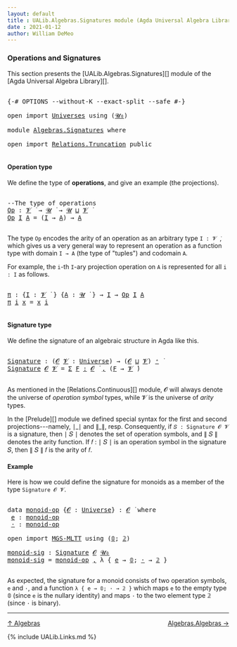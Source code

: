 ```yaml
---
layout: default
title : UALib.Algebras.Signatures module (Agda Universal Algebra Library)
date : 2021-01-12
author: William DeMeo
---
```


### <a id="operations-and-signatures">Operations and Signatures</a>

This section presents the [UALib.Algebras.Signatures][] module of the [Agda Universal Algebra Library][].

<pre class="Agda">

<a id="330" class="Symbol">{-#</a> <a id="334" class="Keyword">OPTIONS</a> <a id="342" class="Pragma">--without-K</a> <a id="354" class="Pragma">--exact-split</a> <a id="368" class="Pragma">--safe</a> <a id="375" class="Symbol">#-}</a>

<a id="380" class="Keyword">open</a> <a id="385" class="Keyword">import</a> <a id="392" href="Universes.html" class="Module">Universes</a> <a id="402" class="Keyword">using</a> <a id="408" class="Symbol">(</a><a id="409" href="Agda.Primitive.html#590" class="Primitive">𝓤₀</a><a id="411" class="Symbol">)</a>

<a id="414" class="Keyword">module</a> <a id="421" href="Algebras.Signatures.html" class="Module">Algebras.Signatures</a> <a id="441" class="Keyword">where</a>

<a id="448" class="Keyword">open</a> <a id="453" class="Keyword">import</a> <a id="460" href="Relations.Truncation.html" class="Module">Relations.Truncation</a> <a id="481" class="Keyword">public</a>

</pre>



#### <a id="operation-type">Operation type</a>

We define the type of **operations**, and give an example (the projections).

<pre class="Agda">

<a id="643" class="Comment">--The type of operations</a>
<a id="Op"></a><a id="668" href="Algebras.Signatures.html#668" class="Function">Op</a> <a id="671" class="Symbol">:</a> <a id="673" href="Universes.html#262" class="Generalizable">𝓥</a> <a id="675" href="Universes.html#403" class="Function Operator">̇</a> <a id="677" class="Symbol">→</a> <a id="679" href="Universes.html#260" class="Generalizable">𝓤</a> <a id="681" href="Universes.html#403" class="Function Operator">̇</a> <a id="683" class="Symbol">→</a> <a id="685" href="Universes.html#260" class="Generalizable">𝓤</a> <a id="687" href="Agda.Primitive.html#636" class="Primitive Operator">⊔</a> <a id="689" href="Universes.html#262" class="Generalizable">𝓥</a> <a id="691" href="Universes.html#403" class="Function Operator">̇</a>
<a id="693" href="Algebras.Signatures.html#668" class="Function">Op</a> <a id="696" href="Algebras.Signatures.html#696" class="Bound">I</a> <a id="698" href="Algebras.Signatures.html#698" class="Bound">A</a> <a id="700" class="Symbol">=</a> <a id="702" class="Symbol">(</a><a id="703" href="Algebras.Signatures.html#696" class="Bound">I</a> <a id="705" class="Symbol">→</a> <a id="707" href="Algebras.Signatures.html#698" class="Bound">A</a><a id="708" class="Symbol">)</a> <a id="710" class="Symbol">→</a> <a id="712" href="Algebras.Signatures.html#698" class="Bound">A</a>

</pre>

The type `Op` encodes the arity of an operation as an arbitrary type `I : 𝓥 ̇`, which gives us a very general way to represent an operation as a function type with domain `I → A` (the type of "tuples") and codomain `A`.



For example, the `i`-th `I`-ary projection operation on `A` is represented for all `i : I` as follows.

<pre class="Agda">

<a id="π"></a><a id="1068" href="Algebras.Signatures.html#1068" class="Function">π</a> <a id="1070" class="Symbol">:</a> <a id="1072" class="Symbol">{</a><a id="1073" href="Algebras.Signatures.html#1073" class="Bound">I</a> <a id="1075" class="Symbol">:</a> <a id="1077" href="Universes.html#262" class="Generalizable">𝓥</a> <a id="1079" href="Universes.html#403" class="Function Operator">̇</a> <a id="1081" class="Symbol">}</a> <a id="1083" class="Symbol">{</a><a id="1084" href="Algebras.Signatures.html#1084" class="Bound">A</a> <a id="1086" class="Symbol">:</a> <a id="1088" href="Universes.html#260" class="Generalizable">𝓤</a> <a id="1090" href="Universes.html#403" class="Function Operator">̇</a> <a id="1092" class="Symbol">}</a> <a id="1094" class="Symbol">→</a> <a id="1096" href="Algebras.Signatures.html#1073" class="Bound">I</a> <a id="1098" class="Symbol">→</a> <a id="1100" href="Algebras.Signatures.html#668" class="Function">Op</a> <a id="1103" href="Algebras.Signatures.html#1073" class="Bound">I</a> <a id="1105" href="Algebras.Signatures.html#1084" class="Bound">A</a>
<a id="1107" href="Algebras.Signatures.html#1068" class="Function">π</a> <a id="1109" href="Algebras.Signatures.html#1109" class="Bound">i</a> <a id="1111" href="Algebras.Signatures.html#1111" class="Bound">x</a> <a id="1113" class="Symbol">=</a> <a id="1115" href="Algebras.Signatures.html#1111" class="Bound">x</a> <a id="1117" href="Algebras.Signatures.html#1109" class="Bound">i</a>

</pre>


#### <a id="signature-type">Signature type</a>

We define the signature of an algebraic structure in Agda like this.


<pre class="Agda">

<a id="Signature"></a><a id="1266" href="Algebras.Signatures.html#1266" class="Function">Signature</a> <a id="1276" class="Symbol">:</a> <a id="1278" class="Symbol">(</a><a id="1279" href="Algebras.Signatures.html#1279" class="Bound">𝓞</a> <a id="1281" href="Algebras.Signatures.html#1281" class="Bound">𝓥</a> <a id="1283" class="Symbol">:</a> <a id="1285" href="Agda.Primitive.html#423" class="Postulate">Universe</a><a id="1293" class="Symbol">)</a> <a id="1295" class="Symbol">→</a> <a id="1297" class="Symbol">(</a><a id="1298" href="Algebras.Signatures.html#1279" class="Bound">𝓞</a> <a id="1300" href="Agda.Primitive.html#636" class="Primitive Operator">⊔</a> <a id="1302" href="Algebras.Signatures.html#1281" class="Bound">𝓥</a><a id="1303" class="Symbol">)</a> <a id="1305" href="Agda.Primitive.html#606" class="Primitive Operator">⁺</a> <a id="1307" href="Universes.html#403" class="Function Operator">̇</a>
<a id="1309" href="Algebras.Signatures.html#1266" class="Function">Signature</a> <a id="1319" href="Algebras.Signatures.html#1319" class="Bound">𝓞</a> <a id="1321" href="Algebras.Signatures.html#1321" class="Bound">𝓥</a> <a id="1323" class="Symbol">=</a> <a id="1325" href="MGS-MLTT.html#3074" class="Function">Σ</a> <a id="1327" href="Algebras.Signatures.html#1327" class="Bound">F</a> <a id="1329" href="MGS-MLTT.html#3074" class="Function">꞉</a> <a id="1331" href="Algebras.Signatures.html#1319" class="Bound">𝓞</a> <a id="1333" href="Universes.html#403" class="Function Operator">̇</a> <a id="1335" href="MGS-MLTT.html#3074" class="Function">,</a> <a id="1337" class="Symbol">(</a><a id="1338" href="Algebras.Signatures.html#1327" class="Bound">F</a> <a id="1340" class="Symbol">→</a> <a id="1342" href="Algebras.Signatures.html#1321" class="Bound">𝓥</a> <a id="1344" href="Universes.html#403" class="Function Operator">̇</a><a id="1345" class="Symbol">)</a>

</pre>

As mentioned in the [Relations.Continuous][] module, 𝓞 will always denote the universe of *operation symbol* types, while 𝓥 is the universe of *arity* types.

In the [Prelude][] module we defined special syntax for the first and second projections---namely, ∣\_∣ and ∥\_∥, resp. Consequently, if `𝑆 : Signature 𝓞 𝓥` is a signature, then ∣ 𝑆 ∣ denotes the set of operation symbols, and ∥ 𝑆 ∥ denotes the arity function. If 𝑓 : ∣ 𝑆 ∣ is an operation symbol in the signature 𝑆, then ∥ 𝑆 ∥ 𝑓 is the arity of 𝑓.



#### <a id="Example">Example</a>

Here is how we could define the signature for monoids as a member of the type `Signature 𝓞 𝓥`.

<pre class="Agda">

<a id="2014" class="Keyword">data</a> <a id="monoid-op"></a><a id="2019" href="Algebras.Signatures.html#2019" class="Datatype">monoid-op</a> <a id="2029" class="Symbol">{</a><a id="2030" href="Algebras.Signatures.html#2030" class="Bound">𝓞</a> <a id="2032" class="Symbol">:</a> <a id="2034" href="Agda.Primitive.html#423" class="Postulate">Universe</a><a id="2042" class="Symbol">}</a> <a id="2044" class="Symbol">:</a> <a id="2046" href="Algebras.Signatures.html#2030" class="Bound">𝓞</a> <a id="2048" href="Universes.html#403" class="Function Operator">̇</a> <a id="2050" class="Keyword">where</a>
 <a id="monoid-op.e"></a><a id="2057" href="Algebras.Signatures.html#2057" class="InductiveConstructor">e</a> <a id="2059" class="Symbol">:</a> <a id="2061" href="Algebras.Signatures.html#2019" class="Datatype">monoid-op</a>
 <a id="monoid-op.·"></a><a id="2072" href="Algebras.Signatures.html#2072" class="InductiveConstructor">·</a> <a id="2074" class="Symbol">:</a> <a id="2076" href="Algebras.Signatures.html#2019" class="Datatype">monoid-op</a>

<a id="2087" class="Keyword">open</a> <a id="2092" class="Keyword">import</a> <a id="2099" href="MGS-MLTT.html" class="Module">MGS-MLTT</a> <a id="2108" class="Keyword">using</a> <a id="2114" class="Symbol">(</a><a id="2115" href="MGS-MLTT.html#712" class="Function">𝟘</a><a id="2116" class="Symbol">;</a> <a id="2118" href="MGS-MLTT.html#2482" class="Function">𝟚</a><a id="2119" class="Symbol">)</a>

<a id="monoid-sig"></a><a id="2122" href="Algebras.Signatures.html#2122" class="Function">monoid-sig</a> <a id="2133" class="Symbol">:</a> <a id="2135" href="Algebras.Signatures.html#1266" class="Function">Signature</a> <a id="2145" href="Prelude.Preliminaries.html#6856" class="Generalizable">𝓞</a> <a id="2147" href="Agda.Primitive.html#590" class="Primitive">𝓤₀</a>
<a id="2150" href="Algebras.Signatures.html#2122" class="Function">monoid-sig</a> <a id="2161" class="Symbol">=</a> <a id="2163" href="Algebras.Signatures.html#2019" class="Datatype">monoid-op</a> <a id="2173" href="Prelude.Preliminaries.html#11707" class="InductiveConstructor Operator">,</a> <a id="2175" class="Symbol">λ</a> <a id="2177" class="Symbol">{</a> <a id="2179" href="Algebras.Signatures.html#2057" class="InductiveConstructor">e</a> <a id="2181" class="Symbol">→</a> <a id="2183" href="MGS-MLTT.html#712" class="Function">𝟘</a><a id="2184" class="Symbol">;</a> <a id="2186" href="Algebras.Signatures.html#2072" class="InductiveConstructor">·</a> <a id="2188" class="Symbol">→</a> <a id="2190" href="MGS-MLTT.html#2482" class="Function">𝟚</a> <a id="2192" class="Symbol">}</a>

</pre>

As expected, the signature for a monoid consists of two operation symbols, `e` and `·`, and a function `λ { e → 𝟘; · → 𝟚 }` which maps `e` to the empty type 𝟘 (since `e` is the nullary identity) and maps `·` to the two element type 𝟚 (since `·` is binary).

-------------------------------------

[↑ Algebras](Algebras.html)
<span style="float:right;">[Algebras.Algebras →](Algebras.Algebras.html)</span>


{% include UALib.Links.md %}


